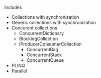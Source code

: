 Includes
- Collections with synchronization
- Generic collections with synchronization
- Concurent collections
  - ConcurrentDictionary
  - BlockingCollection
  - IProducerConsumerCollection
    - ConcurrentBag
    - ConcurrentStack
    - ConcurrentQueue
- PLINQ
- Parallel